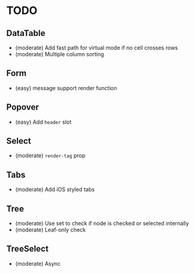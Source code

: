 # TODO

## DataTable

- (moderate) Add fast path for virtual mode if no cell crosses rows
- (moderate) Multiple column sorting

## Form

- (easy) message support render function

## Popover

- (easy) Add `header` slot

## Select

- (moderate) `render-tag` prop

## Tabs

- (moderate) Add iOS styled tabs

## Tree

- (moderate) Use set to check if node is checked or selected internally
- (moderate) Leaf-only check

## TreeSelect

- (moderate) Async
